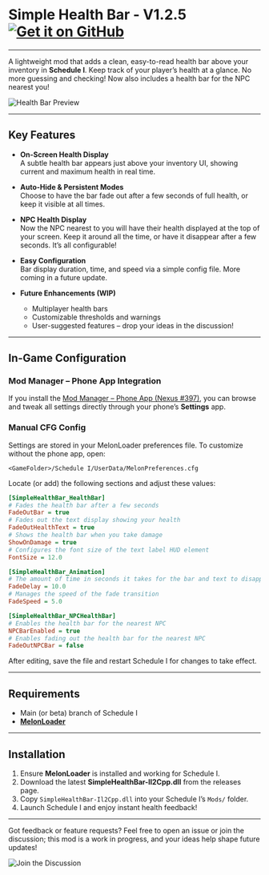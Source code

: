 # Simple Health Bar - V1.2.5 [![Get it on GitHub](https://gist.githubusercontent.com/cxmeel/0dbc95191f239b631c3874f4ccf114e2/raw/github_source.svg)](https://github.com/SirTidez/SimpleHealthBar)

---

A lightweight mod that adds a clean, easy-to-read health bar above your inventory in **Schedule I**. Keep track of your player’s health at a glance. No more guessing and checking! Now also includes a health bar for the NPC nearest you!

![Health Bar Preview](https://i.imgur.com/fUTUDkO.jpeg)

---

## Key Features

- **On-Screen Health Display**  
  A subtle health bar appears just above your inventory UI, showing current and maximum health in real time.

- **Auto-Hide & Persistent Modes**  
  Choose to have the bar fade out after a few seconds of full health, or keep it visible at all times.

- **NPC Health Display**  
  Now the NPC nearest to you will have their health displayed at the top of your screen. Keep it around all the time, or have it disappear after a few seconds. It’s all configurable!

- **Easy Configuration**  
  Bar display duration, time, and speed via a simple config file. More coming in a future update.

- **Future Enhancements (WIP)**  
  - Multiplayer health bars  
  - Customizable thresholds and warnings  
  - User-suggested features – drop your ideas in the discussion!

---

## In-Game Configuration

### Mod Manager – Phone App Integration

If you install the [Mod Manager – Phone App (Nexus #397)](https://www.nexusmods.com/schedule1/mods/397), you can browse and tweak all settings directly through your phone’s **Settings** app.

### Manual CFG Config

Settings are stored in your MelonLoader preferences file. To customize without the phone app, open:

```text
<GameFolder>/Schedule I/UserData/MelonPreferences.cfg
```

Locate (or add) the following sections and adjust these values:

```ini
[SimpleHealthBar_HealthBar]
# Fades the health bar after a few seconds
FadeOutBar = true
# Fades out the text display showing your health
FadeOutHealthText = true
# Shows the health bar when you take damage
ShowOnDamage = true
# Configures the font size of the text label HUD element
FontSize = 12.0

[SimpleHealthBar_Animation]
# The amount of time in seconds it takes for the bar and text to disappear
FadeDelay = 10.0
# Manages the speed of the fade transition
FadeSpeed = 5.0

[SimpleHealthBar_NPCHealthBar]
# Enables the health bar for the nearest NPC
NPCBarEnabled = true
# Enables fading out the health bar for the nearest NPC
FadeOutNPCBar = false
```

After editing, save the file and restart Schedule I for changes to take effect.

---

## Requirements

- Main (or beta) branch of Schedule I  
- **[MelonLoader](https://melonwiki.xyz/)**

---

## Installation

1. Ensure **MelonLoader** is installed and working for Schedule I.  
2. Download the latest **SimpleHealthBar-Il2Cpp.dll** from the releases page.  
3. Copy `SimpleHealthBar-Il2Cpp.dll` into your Schedule I’s `Mods/` folder.  
4. Launch Schedule I and enjoy instant health feedback!

---

Got feedback or feature requests? Feel free to open an issue or join the discussion; this mod is a work in progress, and your ideas help shape future updates!

![Join the Discussion](https://i.imgur.com/hR0Gugk.jpeg)
